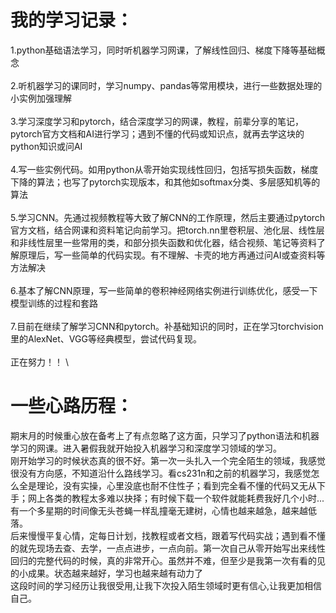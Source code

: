 # 我的学习记录：
1.python基础语法学习，同时听机器学习网课，了解线性回归、梯度下降等基础概念\
\
2.听机器学习的课同时，学习numpy、pandas等常用模块，进行一些数据处理的小实例加强理解\
\
3.学习深度学习和pytorch，结合深度学习的网课，教程，前辈分享的笔记，pytorch官方文档和AI进行学习；遇到不懂的代码或知识点，就再去学这块的python知识或问AI\
\
4.写一些实例代码。如用python从零开始实现线性回归，包括写损失函数，梯度下降的算法；也写了pytorch实现版本，和其他如softmax分类、多层感知机等的算法\
\
5.学习CNN。先通过视频教程等大致了解CNN的工作原理，然后主要通过pytorch官方文档，结合网课和资料笔记向前学习。把torch.nn里卷积层、池化层、线性层和非线性层里一些常用的类，和部分损失函数和优化器，结合视频、笔记等资料了解原理后，写一些简单的代码实现。有不理解、卡壳的地方再通过问AI或查资料等方法解决\
\
6.基本了解CNN原理，写一些简单的卷积神经网络实例进行训练优化，感受一下模型训练的过程和套路\
\
7.目前在继续了解学习CNN和pytorch。补基础知识的同时，正在学习torchvision里的AlexNet、VGG等经典模型，尝试代码复现。\
\
正在努力！！
\
# 一些心路历程：
  期末月的时候重心放在备考上了有点忽略了这方面，只学习了python语法和机器学习的网课。进入暑假我就开始投入机器学习和深度学习领域的学习。\
  刚开始学习的时候状态真的很不好。第一次一头扎入一个完全陌生的领域，我感觉很没有方向感，不知道沿什么路线学习。看cs231n和之前的机器学习，我感觉怎么全是理论，没有实操，心里没底也耐不住性子；看到完全看不懂的代码又无从下手；网上各类的教程太多难以抉择；有时候下载一个软件就能耗费我好几个小时...有一个多星期的时间像无头苍蝇一样乱撞毫无建树，心情也越来越急，越来越低落。\
  后来慢慢平复心情，定每日计划，找教程或者文档，跟着写代码实战；遇到看不懂的就先现场去查、去学，一点点进步，一点向前。第一次自己从零开始写出来线性回归的完整代码的时候，真的非常开心。虽然并不难，但至少是我第一次有看的见的小成果。状态越来越好，学习也越来越有动力了\
  这段时间的学习经历让我很受用,让我下次投入陌生领域时更有信心,让我更加相信自己。
  
